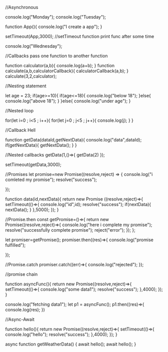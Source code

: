 //Asynchronous

console.log("Monday");
console.log("Tuesday");

function App(){
    console.log("I create a app");
}

setTimeout(App,3000);  //setTimeout function print func after some time 

console.log("Wednesday");

//Callbacks   pass one function to another function

function calculator(a,b){
    console.log(a+b);
}
function calculate(a,b,calculatorCallback){
    calculatorCallback(a,b);
}
calculate(3,2,calculator);

//Nesting statement

let age = 23;
if(age>=10){
    if(age<=18){
        console.log("below 18");
    }else{
        console.log("above 18");
    }
}else{
    console.log("under age");
}

//Nested loop

for(let i=0 ; i<5 ; i++){
    for(let j=0 ; j<5 ; j++){
        console.log(j);
    }
}

//Callback Hell

function getData(dataId,getNextData){
    console.log("data",dataId);
    if(getNextData){
        getNextData();
    }
}

//Nested callbacks
getData(1,()=>{
    getData(2)
});

setTimeout(getData,3000);

//Promises
let promise=new Promise((resolve,reject) => {
    console.log("i comleted my promise");
    resolve("success");

});

function data(id,nextData){
    return new Promise ((resolve,reject)=>{
        setTimeout(()=>{
            console.log("id",id);
            resolve("success");
            if(nextData){
                nextData();
            }
        },5000);
    });
}

//Promise.then
const getPromise=()=>{
    return new Promise((resolve,reject)=>{
        console.log("here i complete my promise");
        resolve("successfully complete promise");
        reject("error");
    });
};

let promiser=getPromise();
promiser.then((res)=>{
    console.log("promise fulfilled");
    
});

//Promise.catch
promiser.catch((err)=>{
    console.log("rejected");
});

//promise chain

function asyncFunc(){
    return new Promise((resolve,reject)=>{
        setTimeout(()=>{
            console.log("some data1");
            resolve("success");
        },4000);
    });
}

console.log("fetching data1");
let p1 = asyncFunc();
p1.then((res)=>{
    console.log(res);
})

//Async-Await

function hello(){
    return new Promise((resolve,reject)=>{
        setTimeout(()=>{
            console.log("hello");
            resolve("success");
        },4000);
    });
}

async function getWeatherData() {
    await hello();
    await hello();
}
